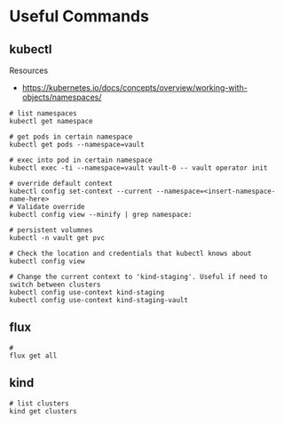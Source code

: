 # Useful Commands

## kubectl
Resources
* https://kubernetes.io/docs/concepts/overview/working-with-objects/namespaces/

```
# list namespaces
kubectl get namespace

# get pods in certain namespace
kubectl get pods --namespace=vault

# exec into pod in certain namespace
kubectl exec -ti --namespace=vault vault-0 -- vault operator init

# override default context
kubectl config set-context --current --namespace=<insert-namespace-name-here>
# Validate override
kubectl config view --minify | grep namespace:

# persistent volumnes
kubectl -n vault get pvc

# Check the location and credentials that kubectl knows about  
kubectl config view

# Change the current context to 'kind-staging'. Useful if need to switch between clusters
kubectl config use-context kind-staging
kubectl config use-context kind-staging-vault

```


## flux

```
# 
flux get all
```

## kind
```
# list clusters
kind get clusters
```
